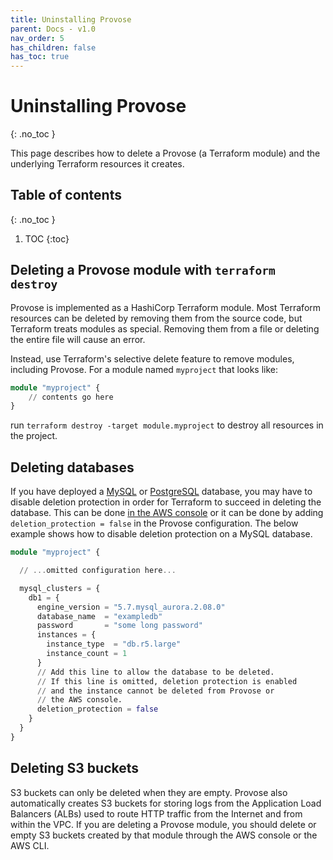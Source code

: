 ```yaml
---
title: Uninstalling Provose
parent: Docs - v1.0
nav_order: 5
has_children: false
has_toc: true
---
```


<!-- prettier-ignore-start -->
# Uninstalling Provose
{: .no_toc }
<!-- prettier-ignore-end -->

This page describes how to delete a Provose (a Terraform module) and the underlying Terraform resources it creates.

<!-- prettier-ignore-start -->
## Table of contents
{: .no_toc }
<!-- prettier-ignore-end -->

<!-- prettier-ignore-start -->

1. TOC
{:toc}
<!-- prettier-ignore-end -->

## Deleting a Provose module with `terraform destroy`

Provose is implemented as a HashiCorp Terraform module. Most Terraform resources can be deleted by removing them from the source code, but Terraform treats modules as special. Removing them from a file or deleting the entire file will cause an error.

Instead, use Terraform's selective delete feature to remove modules, including Provose. For a module named `myproject` that looks like:

```terraform
module "myproject" {
    // contents go here
}
```

run `terraform destroy -target module.myproject` to destroy all resources in the project.

## Deleting databases

If you have deployed a [MySQL](../reference/mysql_clusters/) or [PostgreSQL](../reference/postgresql_clusters/) database, you may have to disable deletion protection in order for Terraform to succeed in deleting the database. This can be done [in the AWS console](https://docs.aws.amazon.com/AmazonRDS/latest/AuroraUserGuide/USER_DeleteInstance.html#USER_DeleteInstance.DeletionProtection) or it can be done by adding `deletion_protection = false` in the Provose configuration. The below example shows how to disable deletion protection on a MySQL database.

```terraform
module "myproject" {

  // ...omitted configuration here...

  mysql_clusters = {
    db1 = {
      engine_version = "5.7.mysql_aurora.2.08.0"
      database_name  = "exampledb"
      password       = "some long password"
      instances = {
        instance_type  = "db.r5.large"
        instance_count = 1
      }
      // Add this line to allow the database to be deleted.
      // If this line is omitted, deletion protection is enabled
      // and the instance cannot be deleted from Provose or
      // the AWS console.
      deletion_protection = false
    }
  }
}
```

## Deleting S3 buckets

S3 buckets can only be deleted when they are empty. Provose also automatically creates S3 buckets for storing logs from the Application Load Balancers (ALBs) used to route HTTP traffic from the Internet and from within the VPC. If you are deleting a Provose module, you should delete or empty S3 buckets created by that module through the AWS console or the AWS CLI.
